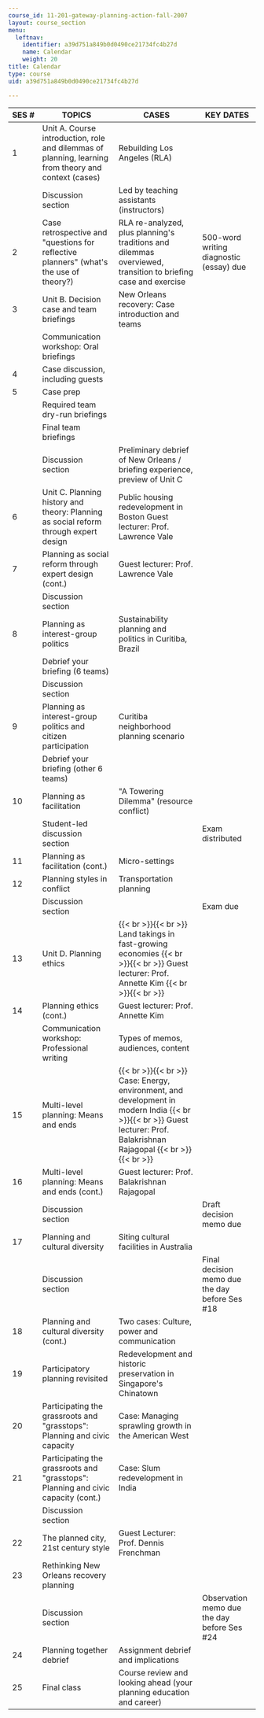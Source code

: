 ```yaml
---
course_id: 11-201-gateway-planning-action-fall-2007
layout: course_section
menu:
  leftnav:
    identifier: a39d751a849b0d0490ce21734fc4b27d
    name: Calendar
    weight: 20
title: Calendar
type: course
uid: a39d751a849b0d0490ce21734fc4b27d

---
```


| SES # | TOPICS | CASES | KEY DATES |
| --- | --- | --- | --- |
| 1 | Unit A. Course introduction, role and dilemmas of planning, learning from theory and context (cases) | Rebuilding Los Angeles (RLA) |  |
|  | Discussion section | Led by teaching assistants (instructors) |  |
| 2 | Case retrospective and "questions for reflective planners" (what's the use of theory?) | RLA re-analyzed, plus planning's traditions and dilemmas overviewed, transition to briefing case and exercise | 500-word writing diagnostic (essay) due |
| 3 | Unit B. Decision case and team briefings | New Orleans recovery: Case introduction and teams |  |
|  | Communication workshop: Oral briefings |  |  |
| 4 | Case discussion, including guests |  |  |
| 5 | Case prep |  |  |
|  | Required team dry-run briefings |  |  |
|  | Final team briefings |  |  |
|  | Discussion section | Preliminary debrief of New Orleans / briefing experience, preview of Unit C |  |
| 6 | Unit C. Planning history and theory: Planning as social reform through expert design | Public housing redevelopment in Boston Guest lecturer: Prof. Lawrence Vale |  |
| 7 | Planning as social reform through expert design (cont.) | Guest lecturer: Prof. Lawrence Vale |  |
|  | Discussion section |  |  |
| 8 | Planning as interest-group politics | Sustainability planning and politics in Curitiba, Brazil |  |
|  | Debrief your briefing (6 teams) |  |  |
|  | Discussion section |  |  |
| 9 | Planning as interest-group politics and citizen participation | Curitiba neighborhood planning scenario |  |
|  | Debrief your briefing (other 6 teams) |  |  |
| 10 | Planning as facilitation | "A Towering Dilemma" (resource conflict) |  |
|  | Student-led discussion section |  | Exam distributed |
| 11 | Planning as facilitation (cont.) | Micro-settings |  |
| 12 | Planning styles in conflict | Transportation planning |  |
|  | Discussion section |  | Exam due |
| 13 | Unit D. Planning ethics |  {{< br >}}{{< br >}} Land takings in fast-growing economies {{< br >}}{{< br >}} Guest lecturer: Prof. Annette Kim {{< br >}}{{< br >}}  |  |
| 14 | Planning ethics (cont.) | Guest lecturer: Prof. Annette Kim |  |
|  | Communication workshop: Professional writing | Types of memos, audiences, content |  |
| 15 | Multi-level planning: Means and ends |  {{< br >}}{{< br >}} Case: Energy, environment, and development in modern India {{< br >}}{{< br >}} Guest lecturer: Prof. Balakrishnan Rajagopal {{< br >}}{{< br >}}  |  |
| 16 | Multi-level planning: Means and ends (cont.) | Guest lecturer: Prof. Balakrishnan Rajagopal |  |
|  | Discussion section |  | Draft decision memo due |
| 17 | Planning and cultural diversity | Siting cultural facilities in Australia |  |
|  | Discussion section |  | Final decision memo due the day before Ses #18 |
| 18 | Planning and cultural diversity (cont.) | Two cases: Culture, power and communication |  |
| 19 | Participatory planning revisited | Redevelopment and historic preservation in Singapore's Chinatown |  |
| 20 | Participating the grassroots and "grasstops": Planning and civic capacity | Case: Managing sprawling growth in the American West |  |
| 21 | Participating the grassroots and "grasstops": Planning and civic capacity (cont.) | Case: Slum redevelopment in India |  |
|  | Discussion section |  |  |
| 22 | The planned city, 21st century style | Guest Lecturer: Prof. Dennis Frenchman |  |
| 23 | Rethinking New Orleans recovery planning |  |  |
|  | Discussion section |  | Observation memo due the day before Ses #24 |
| 24 | Planning together debrief | Assignment debrief and implications |  |
| 25 | Final class | Course review and looking ahead (your planning education and career) |